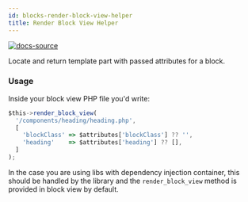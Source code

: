 ```yaml
---
id: blocks-render-block-view-helper
title: Render Block View Helper
---
```


[![docs-source](https://img.shields.io/badge/source-eigthshift--libs-blue?style=for-the-badge&logo=php&labelColor=2a2a2a)](https://github.com/duenneffe/eightshift-libs/tree/v2.0.0/src/blocks/class-blocks.php)

Locate and return template part with passed attributes for a block.

### Usage

Inside your block view PHP file you'd write:

```js
$this->render_block_view(
  '/components/heading/heading.php',
  [
    'blockClass' => $attributes['blockClass'] ?? '',
    'heading'    => $attributes['heading'] ?? [],
  ]
);
```

In the case you are using libs with dependency injection container, this should be handled by the library and the `render_block_view` method is provided in block view by default.
